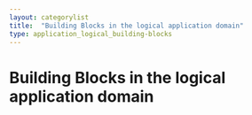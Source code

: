```yaml
---
layout: categorylist
title:  "Building Blocks in the logical application domain"
type: application_logical_building-blocks
---
```


<h1>Building Blocks in the logical application domain</h1>
